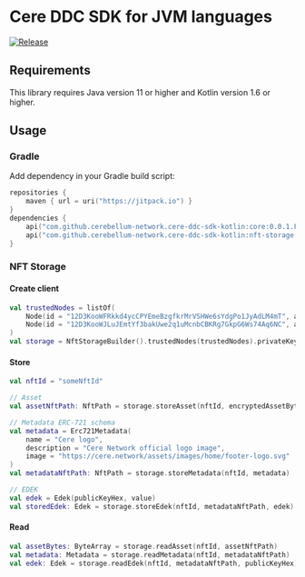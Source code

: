 # Cere DDC SDK for JVM languages

[![Release](https://jitpack.io/v/cerebellum-network/cere-ddc-sdk-kotlin.svg)](https://jitpack.io/#cerebellum-network/cere-ddc-sdk-kotlin)

## Requirements

This library requires Java version 11 or higher and Kotlin version 1.6 or higher.

## Usage

### Gradle

Add dependency in your Gradle build script:

```kotlin
repositories {
    maven { url = uri("https://jitpack.io") }
}
dependencies {
    api("com.github.cerebellum-network.cere-ddc-sdk-kotlin:core:0.0.1.Final")
    api("com.github.cerebellum-network.cere-ddc-sdk-kotlin:nft-storage:0.0.1.Final")
}
```

### NFT Storage

#### Create client

```kotlin
val trustedNodes = listOf(
    Node(id = "12D3KooWFRkkd4ycCPYEmeBzgfkrMrVSHWe6sYdgPo1JyAdLM4mT", address = "https://127.0.0.1:8080"),
    Node(id = "12D3KooWJLuJEmtYf3bakUwe2q1uMcnbCBKRg7GkpG6Ws74Aq6NC", address = "https://127.0.0.2:8080")
)
val storage = NftStorageBuilder().trustedNodes(trustedNodes).privateKey(privateKeyHex)
```

#### Store

```kotlin
val nftId = "someNftId"

// Asset
val assetNftPath: NftPath = storage.storeAsset(nftId, encryptedAssetBytes, "image.jpeg")

// Metadata ERC-721 schema
val metadata = Erc721Metadata(
    name = "Cere logo",
    description = "Cere Network official logo image",
    image = "https://cere.network/assets/images/home/footer-logo.svg"
)
val metadataNftPath: NftPath = storage.storeMetadata(nftId, metadata)

// EDEK
val edek = Edek(publicKeyHex, value)
val storedEdek: Edek = storage.storeEdek(nftId, metadataNftPath, edek)
```

#### Read

```kotlin
val assetBytes: ByteArray = storage.readAsset(nftId, assetNftPath)
val metadata: Metadata = storage.readMetadata(nftId, metadataNftPath)
val edek: Edek = storage.readEdek(nftId, metadataNftPath, publicKeyHex)
```